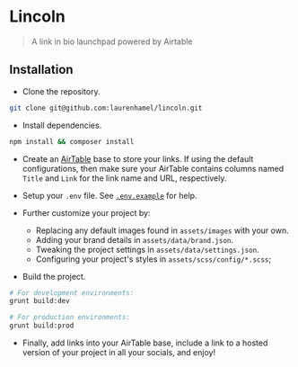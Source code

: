 # Lincoln

> A link in bio launchpad powered by Airtable

## Installation

- Clone the repository.

```bash
git clone git@github.com:laurenhamel/lincoln.git
```

- Install dependencies.

```bash
npm install && composer install
```

- Create an [AirTable](https://airtable.com/) base to store your links. If using the default configurations, then make sure your AirTable contains columns named `Title` and `Link` for the link name and URL, respectively.

- Setup your `.env` file. See [`.env.example`](https://github.com/laurenhamel/lincoln/blob/master/.env.example) for help.

- Further customize your project by:

  - Replacing any default images found in `assets/images` with your own.
  - Adding your brand details in `assets/data/brand.json`.
  - Tweaking the project settings in `assets/data/settings.json`.
  - Configuring your project's styles in `assets/scss/config/*.scss`;

- Build the project.

```bash
# For development environments:
grunt build:dev

# For production environments:
grunt build:prod
```

- Finally, add links into your AirTable base, include a link to a hosted version of your project in all your socials, and enjoy!

